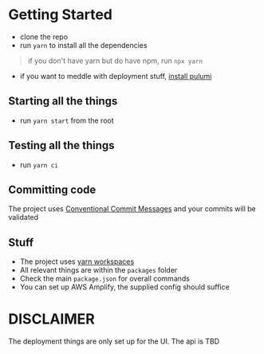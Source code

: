 # Getting Started

- clone the repo
- run `yarn` to install all the dependencies
> if you don't have yarn but do have npm, run `npx yarn`
- if you want to meddle with deployment stuff, [install pulumi](https://www.pulumi.com/docs/get-started/install/)

## Starting all the things
- run `yarn start` from the root

## Testing all the things
- run `yarn ci`

## Committing code
The project uses [Conventional Commit Messages](https://www.conventionalcommits.org/en/v1.0.0/#summary) and your commits
will be validated

## Stuff

- The project uses [yarn workspaces](https://yarnpkg.com/lang/en/docs/workspaces/)
- All relevant things are within the `packages` folder
- Check the main `package.json` for overall commands
- You can set up AWS Amplify, the supplied config should suffice

# DISCLAIMER
The deployment things are only set up for the UI.
The api is TBD
